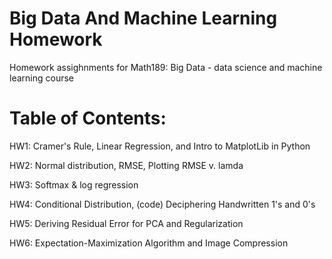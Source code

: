 # Big Data And Machine Learning Homework

Homework assighnments for Math189: Big Data - data science and machine learning course

# Table of Contents:
HW1: Cramer's Rule, Linear Regression, and Intro to MatplotLib in Python

HW2: Normal distribution, RMSE, Plotting RMSE v. lamda

HW3: Softmax & log regression

HW4: Conditional Distribution, (code) Deciphering Handwritten 1's and 0's

HW5: Deriving Residual Error for PCA and Regularization

HW6: Expectation-Maximization Algorithm and Image Compression
